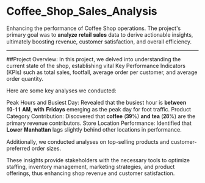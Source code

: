# Coffee_Shop_Sales_Analysis
Enhancing the performance of Coffee Shop operations. The project's primary goal was to 𝐚𝐧𝐚𝐥𝐲𝐳𝐞 𝐫𝐞𝐭𝐚𝐢𝐥 𝐬𝐚𝐥𝐞𝐬 data to derive actionable insights, ultimately boosting revenue, customer satisfaction, and overall efficiency.

---------------------------------------------
##Project Overview:
In this project, we delved into understanding the current state of the shop, establishing vital Key Performance Indicators (KPIs) such as total sales, footfall, average order per customer, and average order quantity.

Here are some key analyses we conducted:

Peak Hours and Busiest Day: Revealed that the busiest hour is 𝐛𝐞𝐭𝐰𝐞𝐞𝐧 𝟏𝟎-𝟏𝟏 𝐀𝐌, 𝐰𝐢𝐭𝐡 𝐅𝐫𝐢𝐝𝐚𝐲𝐬 emerging as the peak day for foot traffic.
Product Category Contribution: Discovered that 𝐜𝐨𝐟𝐟𝐞𝐞 (𝟑𝟗%) 𝐚𝐧𝐝 𝐭𝐞𝐚 (𝟐𝟖%) are the primary revenue contributors.
Store Location Performance: Identified that 𝐋𝐨𝐰𝐞𝐫 𝐌𝐚𝐧𝐡𝐚𝐭𝐭𝐚𝐧 lags slightly behind other locations in performance.

Additionally, we conducted analyses on top-selling products and customer-preferred order sizes.

These insights provide stakeholders with the necessary tools to optimize staffing, inventory management, marketing strategies, and product offerings, thus enhancing shop revenue and customer satisfaction.
